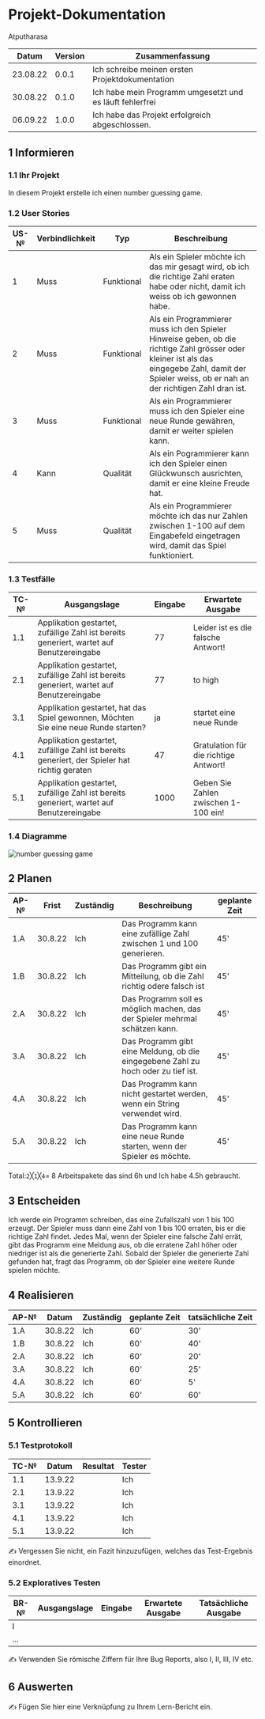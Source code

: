 # Projekt-Dokumentation


Atputharasa

| Datum | Version | Zusammenfassung                                              |
| ----- | ------- | ------------------------------------------------------------ |
| 23.08.22| 0.0.1   | Ich schreibe meinen ersten Projektdokumentation|
| 30.08.22      | 0.1.0   | Ich habe mein Programm umgesetzt und es läuft fehlerfrei|                                                            |
|  06.09.22     | 1.0.0   | Ich habe das Projekt erfolgreich abgeschlossen.|                                                             |

## 1 Informieren

### 1.1 Ihr Projekt

In diesem Projekt erstelle ich einen number guessing game.

### 1.2 User Stories

| US-№ | Verbindlichkeit | Typ  | Beschreibung                       |
| ---- | --------------- | ---- | ---------------------------------- |
| 1    |  Muss               |  Funktional    | Als ein Spieler möchte ich das mir gesagt wird, ob ich die richtige Zahl eraten habe oder nicht, damit ich weiss ob ich gewonnen habe.|
| 2 |     Muss            | Funktional     |  Als ein Programmierer muss ich den Spieler Hinweise geben, ob die richtige Zahl grösser oder kleiner ist als das eingegebe Zahl, damit der Spieler weiss, ob er nah an der richtigen Zahl dran ist.                                |
| 3 | Muss | Funktional| Als ein Programmierer muss ich den Spieler eine neue Runde gewähren, damit er weiter spielen kann.|
| 4 | Kann | Qualität | Als ein Pogrammierer kann ich den Spieler einen Glückwunsch ausrichten, damit er eine kleine Freude hat.|
| 5 | Muss | Qualität | Als ein Programmierer möchte ich das nur Zahlen zwischen 1-100 auf dem Eingabefeld eingetragen wird, damit das Spiel funktioniert. |



### 1.3 Testfälle

| TC-№ | Ausgangslage | Eingabe | Erwartete Ausgabe |
| ---- | ------------ | ------- | ----------------- |
| 1.1  |  Applikation gestartet, zufällige Zahl ist bereits generiert, wartet auf Benutzereingabe            |    77     |   Leider ist es die falsche Antwort!|
| 2.1 |  Applikation gestartet, zufällige Zahl ist bereits generiert, wartet auf Benutzereingabe             |   77      | to high|
| 3.1 | Applikation gestartet, hat das Spiel gewonnen, Möchten Sie eine neue Runde starten? | ja | startet eine neue Runde |
| 4.1 | Applikation gestartet, zufällige Zahl ist bereits generiert, der Spieler hat richtig geraten | 47 | Gratulation für die richtige Antwort! |
| 5.1 | Applikation gestartet, zufällige Zahl ist bereits generiert, wartet auf Benutzereingabe | 1000 | Geben Sie Zahlen zwischen 1-100 ein! |


### 1.4 Diagramme
![number guessing game](https://user-images.githubusercontent.com/110893260/186102885-27e93a13-31f5-4919-817d-6314a1eaf1a9.png)



## 2 Planen

| AP-№ | Frist | Zuständig | Beschreibung | geplante Zeit |
| ---- | ----- | --------- | ------------ | ------------- |
| 1.A  | 30.8.22     | Ich          | Das Programm kann eine zufällige Zahl zwischen 1 und 100 generieren.           | 45'              |
| 1.B  | 30.8.22      | Ich           | Das Programm gibt ein Mitteilung, ob die Zahl richtig odere falsch ist            |45'              |
| 2.A | 30.8.22 | Ich | Das Programm soll es möglich machen, das der Spieler mehrmal schätzen kann. | 45'|
| 3.A | 30.8.22 | Ich | Das Programm gibt eine Meldung, ob die eingegebene Zahl zu hoch oder zu tief ist.|45'|
| 4.A | 30.8.22 | Ich | Das Programm kann nicht gestartet werden, wenn ein String verwendet wird.|45'|
| 5.A | 30.8.22 | Ich | Das Programm kann eine neue Runde starten, wenn der Spieler es möchte.|45'|


Total:`2`╳`1`╳`4`= 8 Arbeitspakete das sind 6h und Ich habe 4.5h gebraucht.


## 3 Entscheiden
Ich werde ein Programm schreiben, das eine Zufallszahl von 1 bis 100 erzeugt. Der Spieler muss dann eine Zahl von 1 bis 100 erraten, bis er die richtige Zahl findet. Jedes Mal, wenn der Spieler eine falsche Zahl errät, gibt das Programm eine Meldung aus, ob die erratene Zahl höher oder niedriger ist als die generierte Zahl. Sobald der Spieler die generierte Zahl gefunden hat, fragt das Programm, ob der Spieler eine weitere Runde spielen möchte.


## 4 Realisieren

| AP-№ | Datum | Zuständig | geplante Zeit | tatsächliche Zeit |
| ---- | ----- | --------- | ------------- | ----------------- |
| 1.A  | 30.8.22       | Ich           |  60'             | 30'                  |
| 1.B  | 30.8.22       | Ich           |  60'             | 40'                 |
| 2.A  | 30.8.22       | Ich           |  60'             | 20'                  |
| 3.A  | 30.8.22       | Ich           |  60'             | 25'                  |
| 4.A  | 30.8.22       | Ich           |  60'             | 5'                 |
| 5.A  | 30.8.22       | Ich           |  60'             | 60'                 |

## 5 Kontrollieren

### 5.1 Testprotokoll

| TC-№ | Datum | Resultat | Tester |
| ---- | ----- | -------- | ------ |
| 1.1  | 13.9.22       |          | Ich       |
| 2.1  | 13.9.22       |          | Ich       |
| 3.1  | 13.9.22       |          | Ich       |
| 4.1  | 13.9.22       |          | Ich       |
| 5.1  | 13.9.22       |          | Ich       |

✍️ Vergessen Sie nicht, ein Fazit hinzuzufügen, welches das Test-Ergebnis einordnet.

### 5.2 Exploratives Testen

| BR-№ | Ausgangslage | Eingabe | Erwartete Ausgabe | Tatsächliche Ausgabe |
| ---- | ------------ | ------- | ----------------- | -------------------- |
| I    |              |         |                   |                      |
| ...  |              |         |                   |                      |

✍️ Verwenden Sie römische Ziffern für Ihre Bug Reports, also I, II, III, IV etc.

## 6 Auswerten

✍️ Fügen Sie hier eine Verknüpfung zu Ihrem Lern-Bericht ein.
